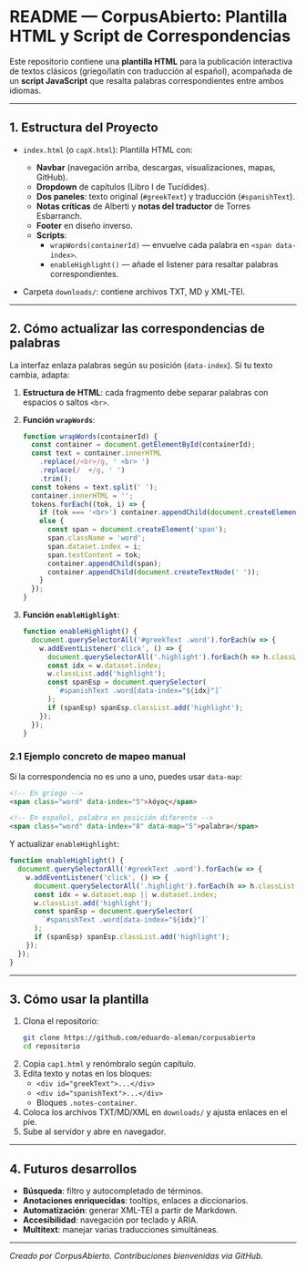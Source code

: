 # README — CorpusAbierto: Plantilla HTML y Script de Correspondencias

Este repositorio contiene una **plantilla HTML** para la publicación interactiva de textos clásicos (griego/latín con traducción al español), acompañada de un **script JavaScript** que resalta palabras correspondientes entre ambos idiomas.

---
## 1. Estructura del Proyecto

- `index.html` (o `capX.html`): Plantilla HTML con:
  - **Navbar** (navegación arriba, descargas, visualizaciones, mapas, GitHub).
  - **Dropdown** de capítulos (Libro I de Tucídides).
  - **Dos paneles**: texto original (`#greekText`) y traducción (`#spanishText`).
  - **Notas críticas** de Alberti y **notas del traductor** de Torres Esbarranch.
  - **Footer** en diseño inverso.
  - **Scripts**:
    - `wrapWords(containerId)` — envuelve cada palabra en `<span data-index>`.
    - `enableHighlight()` — añade el listener para resaltar palabras correspondientes.

- Carpeta `downloads/`: contiene archivos TXT, MD y XML-TEI.

---
## 2. Cómo actualizar las correspondencias de palabras

La interfaz enlaza palabras según su posición (`data-index`). Si tu texto cambia, adapta:

1. **Estructura de HTML**: cada fragmento debe separar palabras con espacios o saltos `<br>`.
2. **Función `wrapWords`**:
   ```js
   function wrapWords(containerId) {
     const container = document.getElementById(containerId);
     const text = container.innerHTML
       .replace(/<br>/g, ' <br> ')
       .replace(/  +/g, ' ')
       .trim();
     const tokens = text.split(' ');
     container.innerHTML = '';
     tokens.forEach((tok, i) => {
       if (tok === '<br>') container.appendChild(document.createElement('br'));
       else {
         const span = document.createElement('span');
         span.className = 'word';
         span.dataset.index = i;
         span.textContent = tok;
         container.appendChild(span);
         container.appendChild(document.createTextNode(' '));
       }
     });
   }
   ```

3. **Función `enableHighlight`**:
   ```js
   function enableHighlight() {
     document.querySelectorAll('#greekText .word').forEach(w => {
       w.addEventListener('click', () => {
         document.querySelectorAll('.highlight').forEach(h => h.classList.remove('highlight'));
         const idx = w.dataset.index;
         w.classList.add('highlight');
         const spanEsp = document.querySelector(
           `#spanishText .word[data-index="${idx}"]`
         );
         if (spanEsp) spanEsp.classList.add('highlight');
       });
     });
   }
   ```

### 2.1 Ejemplo concreto de mapeo manual

Si la correspondencia no es uno a uno, puedes usar `data-map`:

```html
<!-- En griego -->
<span class="word" data-index="5">λόγος</span>

<!-- En español, palabra en posición diferente -->
<span class="word" data-index="8" data-map="5">palabra</span>
```

Y actualizar `enableHighlight`:

```js
function enableHighlight() {
  document.querySelectorAll('#greekText .word').forEach(w => {
    w.addEventListener('click', () => {
      document.querySelectorAll('.highlight').forEach(h => h.classList.remove('highlight'));
      const idx = w.dataset.map || w.dataset.index;
      w.classList.add('highlight');
      const spanEsp = document.querySelector(
        `#spanishText .word[data-index="${idx}"]`
      );
      if (spanEsp) spanEsp.classList.add('highlight');
    });
  });
}
```

---
## 3. Cómo usar la plantilla

1. Clona el repositorio:
   ```bash
   git clone https://github.com/eduardo-aleman/corpusabierto
   cd repositorio
   ```
2. Copia `cap1.html` y renómbralo según capítulo.
3. Edita texto y notas en los bloques:
   - `<div id="greekText">...</div>`
   - `<div id="spanishText">...</div>`
   - Bloques `.notes-container`.
4. Coloca los archivos TXT/MD/XML en `downloads/` y ajusta enlaces en el pie.
5. Sube al servidor y abre en navegador.

---
## 4. Futuros desarrollos

- **Búsqueda**: filtro y autocompletado de términos.
- **Anotaciones enriquecidas**: tooltips, enlaces a diccionarios.
- **Automatización**: generar XML-TEI a partir de Markdown.
- **Accesibilidad**: navegación por teclado y ARIA.
- **Multitext**: manejar varias traducciones simultáneas.

---
*Creado por CorpusAbierto. Contribuciones bienvenidas via GitHub.*
